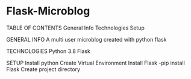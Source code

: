 # Flask-Microblog
TABLE OF CONTENTS
General Info
Technologies
Setup

GENERAL INFO
A multi user microblog created with python flask

TECHNOLOGIES
Python 3.8
Flask


SETUP
Install python
Create Virtual Environment
Install Flask
	-pip install Flask
Create project directory



